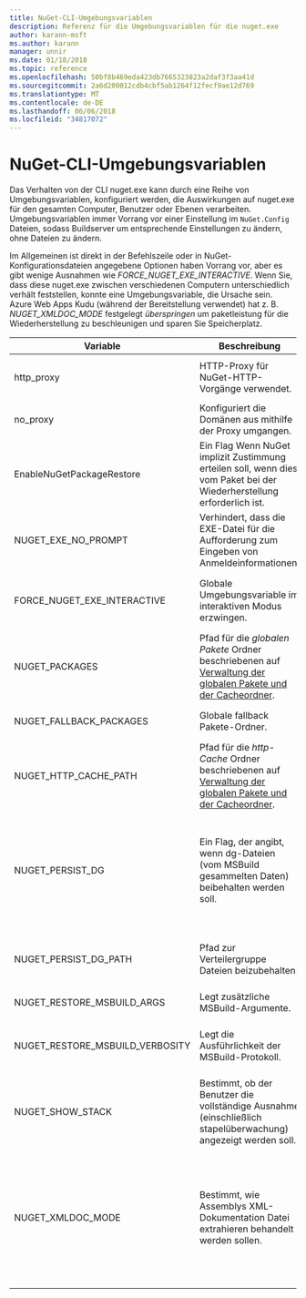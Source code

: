 ```yaml
---
title: NuGet-CLI-Umgebungsvariablen
description: Referenz für die Umgebungsvariablen für die nuget.exe
author: karann-msft
ms.author: karann
manager: unnir
ms.date: 01/18/2018
ms.topic: reference
ms.openlocfilehash: 50bf8b469eda423db7665323823a2daf3f3aa41d
ms.sourcegitcommit: 2a6d200012cdb4cbf5ab1264f12fecf9ae12d769
ms.translationtype: MT
ms.contentlocale: de-DE
ms.lasthandoff: 06/06/2018
ms.locfileid: "34817072"
---
```

# <a name="nuget-cli-environment-variables"></a>NuGet-CLI-Umgebungsvariablen

Das Verhalten von der CLI nuget.exe kann durch eine Reihe von Umgebungsvariablen, konfiguriert werden, die Auswirkungen auf nuget.exe für den gesamten Computer, Benutzer oder Ebenen verarbeiten. Umgebungsvariablen immer Vorrang vor einer Einstellung im `NuGet.Config` Dateien, sodass Buildserver um entsprechende Einstellungen zu ändern, ohne Dateien zu ändern.

Im Allgemeinen ist direkt in der Befehlszeile oder in NuGet-Konfigurationsdateien angegebene Optionen haben Vorrang vor, aber es gibt wenige Ausnahmen wie *FORCE_NUGET_EXE_INTERACTIVE*. Wenn Sie, dass diese nuget.exe zwischen verschiedenen Computern unterschiedlich verhält feststellen, konnte eine Umgebungsvariable, die Ursache sein. Azure Web Apps Kudu (während der Bereitstellung verwendet) hat z. B. *NUGET_XMLDOC_MODE* festgelegt *überspringen* um paketleistung für die Wiederherstellung zu beschleunigen und sparen Sie Speicherplatz.

| Variable | Beschreibung | Hinweise |
| --- | --- | --- |
| http_proxy | HTTP-Proxy für NuGet-HTTP-Vorgänge verwendet. | Dies würde angegeben werden, als `http://<username>:<password>@proxy.com`. |
| no_proxy | Konfiguriert die Domänen aus mithilfe der Proxy umgangen. | Als Domänen, die durch Kommas (,) getrennt angegeben werden. |
| EnableNuGetPackageRestore | Ein Flag Wenn NuGet implizit Zustimmung erteilen soll, wenn dies vom Paket bei der Wiederherstellung erforderlich ist. | Angegebenes Flag so behandelt, als *"true"* oder *1*, ein anderer Wert als Flag nicht festgelegt. |
| NUGET_EXE_NO_PROMPT | Verhindert, dass die EXE-Datei für die Aufforderung zum Eingeben von Anmeldeinformationen. | Beliebiger Wert außer null oder eine leere Zeichenfolge behandelt wird, als dies Kennzeichen Satz / "true". |
| FORCE_NUGET_EXE_INTERACTIVE | Globale Umgebungsvariable im interaktiven Modus erzwingen. | Beliebiger Wert außer null oder eine leere Zeichenfolge behandelt wird, als dies Kennzeichen Satz / "true". |
| NUGET_PACKAGES | Pfad für die *globalen Pakete* Ordner beschriebenen auf [Verwaltung der globalen Pakete und der Cacheordner](../consume-packages/managing-the-global-packages-and-cache-folders.md). | Als absoluter Pfad angegeben. |
| NUGET_FALLBACK_PACKAGES | Globale fallback Pakete-Ordner. | Absolute Pfade durch Semikolon (;) getrennt werden. |
| NUGET_HTTP_CACHE_PATH | Pfad für die *http-Cache* Ordner beschriebenen auf [Verwaltung der globalen Pakete und der Cacheordner](../consume-packages/managing-the-global-packages-and-cache-folders.md). | Als absoluter Pfad angegeben. |
| NUGET_PERSIST_DG | Ein Flag, der angibt, wenn dg-Dateien (vom MSBuild gesammelten Daten) beibehalten werden soll. | Als angegebenen *"true"* oder *"false"* (Standard), wenn NUGET_PERSIST_DG_PATH nicht festgelegt werden in temporären Verzeichnis (NuGetScratch Ordner im aktuellen Umgebung temporären Verzeichnis) gespeichert werden. |
| NUGET_PERSIST_DG_PATH | Pfad zur Verteilergruppe Dateien beizubehalten. | Als absoluter Pfad angegeben, wird diese Option nur verwendet, wenn *NUGET_PERSIST_DG* festgelegt ist auf "true". |
| NUGET_RESTORE_MSBUILD_ARGS | Legt zusätzliche MSBuild-Argumente. | |
| NUGET_RESTORE_MSBUILD_VERBOSITY | Legt die Ausführlichkeit der MSBuild-Protokoll. | Standardmäßig wird *stillen* ("/ V: Q"). Mögliche Werte *Q [Uiet]*, *m [mindestens]*, *n [Ormal]*, *d [etaillierte]*, und *Diag [Nostic]*. |
| NUGET_SHOW_STACK | Bestimmt, ob der Benutzer die vollständige Ausnahme (einschließlich stapelüberwachung) angezeigt werden soll. | Als angegebenen *"true"* oder *"false"* (Standard). |
| NUGET_XMLDOC_MODE | Bestimmt, wie Assemblys XML-Dokumentation Datei extrahieren behandelt werden sollen. | Sind Sie unterstützten Modi *überspringen* (XML-Dokumentationsdateien nicht extrahieren), *komprimieren* (Speichern von XML-Dokumentationsdateien als Zip-Archiv) oder *keine* (default, XML-Dokumentationsdateien als reguläre behandeln -Dateien). |
